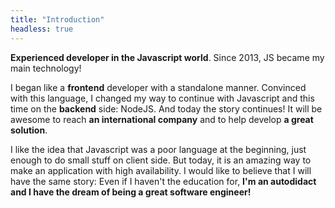 ```yaml
---
title: "Introduction"
headless: true
---
```


**Experienced developer in the Javascript world**. Since 2013, JS became my main technology!

I began like a **frontend** developer with a standalone manner. Convinced with this language, I changed my way to continue with Javascript and this time on the **backend** side: NodeJS. And today the story continues! It will be awesome to reach **an international company** and to help develop **a great solution**.

I like the idea that Javascript was a poor language at the beginning, just enough to do small stuff on client side. But today, it is an amazing way to make an application with high availability. I would like to believe that I will have the same story: Even if I haven't the education for, **I'm an autodidact and I have the dream of being a great software engineer!**
